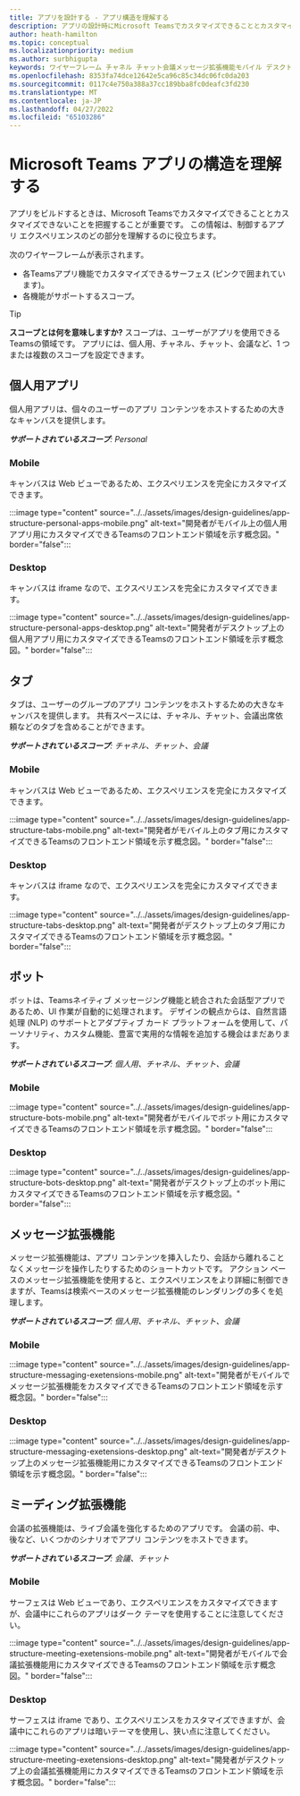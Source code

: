 ```yaml
---
title: アプリを設計する - アプリ構造を理解する
description: アプリの設計時にMicrosoft Teamsでカスタマイズできることとカスタマイズできないことを理解します。
author: heath-hamilton
ms.topic: conceptual
ms.localizationpriority: medium
ms.author: surbhigupta
keywords: ワイヤーフレーム チャネル チャット会議メッセージ拡張機能モバイル デスクトップ
ms.openlocfilehash: 8353fa74dce12642e5ca96c85c34dc06fc0da203
ms.sourcegitcommit: 0117c4e750a388a37cc189bba8fc0deafc3fd230
ms.translationtype: MT
ms.contentlocale: ja-JP
ms.lasthandoff: 04/27/2022
ms.locfileid: "65103286"
---
```

# <a name="understand-the-microsoft-teams-app-structure"></a>Microsoft Teams アプリの構造を理解する

アプリをビルドするときは、Microsoft Teamsでカスタマイズできることとカスタマイズできないことを把握することが重要です。 この情報は、制御するアプリ エクスペリエンスのどの部分を理解するのに役立ちます。

次のワイヤーフレームが表示されます。

* 各Teamsアプリ機能でカスタマイズできるサーフェス (ピンクで囲まれています)。
* 各機能がサポートするスコープ。

> [!TIP]
> **スコープとは何を意味しますか?** スコープは、ユーザーがアプリを使用できるTeamsの領域です。 アプリには、個人用、チャネル、チャット、会議など、1 つまたは複数のスコープを設定できます。

## <a name="personal-apps"></a>個人用アプリ

個人用アプリは、個々のユーザーのアプリ コンテンツをホストするための大きなキャンバスを提供します。

***サポートされているスコープ**: Personal*

### <a name="mobile"></a>Mobile

キャンバスは Web ビューであるため、エクスペリエンスを完全にカスタマイズできます。

:::image type="content" source="../../assets/images/design-guidelines/app-structure-personal-apps-mobile.png" alt-text="開発者がモバイル上の個人用アプリ用にカスタマイズできるTeamsのフロントエンド領域を示す概念図。" border="false":::

### <a name="desktop"></a>Desktop

キャンバスは iframe なので、エクスペリエンスを完全にカスタマイズできます。

:::image type="content" source="../../assets/images/design-guidelines/app-structure-personal-apps-desktop.png" alt-text="開発者がデスクトップ上の個人用アプリ用にカスタマイズできるTeamsのフロントエンド領域を示す概念図。" border="false":::

## <a name="tabs"></a>タブ

タブは、ユーザーのグループのアプリ コンテンツをホストするための大きなキャンバスを提供します。 共有スペースには、チャネル、チャット、会議出席依頼などのタブを含めることができます。

***サポートされているスコープ**: チャネル、チャット、会議*

### <a name="mobile"></a>Mobile

キャンバスは Web ビューであるため、エクスペリエンスを完全にカスタマイズできます。

:::image type="content" source="../../assets/images/design-guidelines/app-structure-tabs-mobile.png" alt-text="開発者がモバイル上のタブ用にカスタマイズできるTeamsのフロントエンド領域を示す概念図。" border="false":::

### <a name="desktop"></a>Desktop

キャンバスは iframe なので、エクスペリエンスを完全にカスタマイズできます。

:::image type="content" source="../../assets/images/design-guidelines/app-structure-tabs-desktop.png" alt-text="開発者がデスクトップ上のタブ用にカスタマイズできるTeamsのフロントエンド領域を示す概念図。" border="false":::

## <a name="bots"></a>ボット

ボットは、Teamsネイティブ メッセージング機能と統合された会話型アプリであるため、UI 作業が自動的に処理されます。 デザインの観点からは、自然言語処理 (NLP) のサポートとアダプティブ カード プラットフォームを使用して、パーソナリティ、カスタム機能、豊富で実用的な情報を追加する機会はまだあります。

***サポートされているスコープ**: 個人用、チャネル、チャット、会議*

### <a name="mobile"></a>Mobile

:::image type="content" source="../../assets/images/design-guidelines/app-structure-bots-mobile.png" alt-text="開発者がモバイルでボット用にカスタマイズできるTeamsのフロントエンド領域を示す概念図。" border="false":::

### <a name="desktop"></a>Desktop

:::image type="content" source="../../assets/images/design-guidelines/app-structure-bots-desktop.png" alt-text="開発者がデスクトップ上のボット用にカスタマイズできるTeamsのフロントエンド領域を示す概念図。" border="false":::

## <a name="message-extensions"></a>メッセージ拡張機能

メッセージ拡張機能は、アプリ コンテンツを挿入したり、会話から離れることなくメッセージを操作したりするためのショートカットです。 アクション ベースのメッセージ拡張機能を使用すると、エクスペリエンスをより詳細に制御できますが、Teamsは検索ベースのメッセージ拡張機能のレンダリングの多くを処理します。

***サポートされているスコープ**: 個人用、チャネル、チャット、会議*

### <a name="mobile"></a>Mobile

:::image type="content" source="../../assets/images/design-guidelines/app-structure-messaging-exetensions-mobile.png" alt-text="開発者がモバイルでメッセージ拡張機能をカスタマイズできるTeamsのフロントエンド領域を示す概念図。" border="false":::

### <a name="desktop"></a>Desktop

:::image type="content" source="../../assets/images/design-guidelines/app-structure-messaging-exetensions-desktop.png" alt-text="開発者がデスクトップ上のメッセージ拡張機能用にカスタマイズできるTeamsのフロントエンド領域を示す概念図。" border="false":::

## <a name="meeting-extensions"></a>ミーディング拡張機能

会議の拡張機能は、ライブ会議を強化するためのアプリです。 会議の前、中、後など、いくつかのシナリオでアプリ コンテンツをホストできます。

***サポートされているスコープ**: 会議、チャット*

### <a name="mobile"></a>Mobile

サーフェスは Web ビューであり、エクスペリエンスをカスタマイズできますが、会議中にこれらのアプリはダーク テーマを使用することに注意してください。

:::image type="content" source="../../assets/images/design-guidelines/app-structure-meeting-exetensions-mobile.png" alt-text="開発者がモバイルで会議拡張機能用にカスタマイズできるTeamsのフロントエンド領域を示す概念図。" border="false":::

### <a name="desktop"></a>Desktop

サーフェスは iframe であり、エクスペリエンスをカスタマイズできますが、会議中にこれらのアプリは暗いテーマを使用し、狭い点に注意してください。

:::image type="content" source="../../assets/images/design-guidelines/app-structure-meeting-exetensions-desktop.png" alt-text="開発者がデスクトップ上の会議拡張機能用にカスタマイズできるTeamsのフロントエンド領域を示す概念図。" border="false":::
